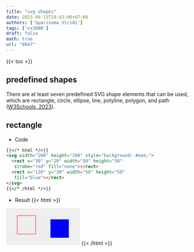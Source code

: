 ```yaml
---
title: "svg shapes"
date: 2023-09-15T19:43:00+07:00
authors: ['Sparisoma Viridi']
tags: ['xx1000']
draft: false
math: true
url: "0047"
---
```

{{< toc >}}

## predefined shapes
There are at least seven predefined SVG shape elements that can be used, which are rectangle, circle, ellipse, line, polyline, polygon, and path ([W3Schools, 2023](https://www.w3schools.com/graphics/svg_rect.asp)).


## rectangle
+ Code
```md
{{</* html */>}}
<svg width="200" height="100" style="background: #eee;">
  <rect x="30" y="20" width="50" height="50"
   stroke="red" fill="none"></rect>
  <rect x="120" y="30" width="50" height="50"
   fill="blue"></rect>
</svg>
{{</* /html */>}}
```
+ Result
{{< html >}}
<svg width="200" height="100" style="background: #eee;">
  <rect x="30" y="20" width="50" height="50"
   stroke="red" fill="none"></rect>
  <rect x="120" y="30" width="50" height="50"
   fill="blue"></rect>
</svg>
{{< /html >}}
